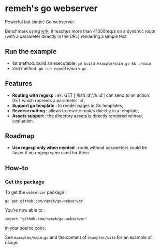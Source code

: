 remeh's go webserver
==

Powerful but simple Go webserver.

Benchmark using [wrk](https://github.com/wg/wrk), it reaches more than 41000req/s on a dynamic route (with a parameter directly in the URL) rendering a simple text.

## Run the example
  * 1st method: build an executable :`go build example/main.go && ./main`
  * 2nd method: `go run example/main.go`

## Features
  * **Routing with regexp** : ex: GET ['/list/:id','/l/:id'] can send to an action GET which receives a parameter 'id',
  * **Support go template** : to render pages in Go templates,
  * **Reverse routing** : allows to rewrite routes directly in a template,
  * **Assets support** : the directory assets is directly rendered without evaluation.

## Roadmap
  * **Use regexp only when needed** : route without parameters could be faster if no regexp were used for them.

## How-to

### Get the package

To get the `webserver` package :

```
go get github.com/remeh/go-webserver
```

You're now able to :

```
import "github.com/remeh/go-webserver"
```

in your source code.

See `examples/main.go` and the content of `examples/site` for an example of usage.
